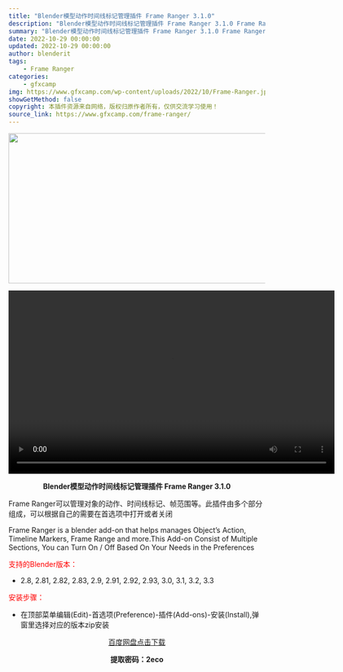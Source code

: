 ```yaml
---
title: "Blender模型动作时间线标记管理插件 Frame Ranger 3.1.0"
description: "Blender模型动作时间线标记管理插件 Frame Ranger 3.1.0 Frame Ranger可以管理对象的动作、时间线标记、帧范围等。此插件由多个部分组成，可以根据自己的需要在首选项中打开..."
summary: "Blender模型动作时间线标记管理插件 Frame Ranger 3.1.0 Frame Ranger可以管理对象的动作、时间线标记、帧范围等。此插件由多个部分组成，可以根据自己的需要在首选项中打开..."
date: 2022-10-29 00:00:00
updated: 2022-10-29 00:00:00
author: blenderit
tags: 
    - Frame Ranger
categories:
    - gfxcamp
img: https://www.gfxcamp.com/wp-content/uploads/2022/10/Frame-Ranger.jpg
showGetMethod: false
copyright: 本插件资源来自网络，版权归原作者所有，仅供交流学习使用！
source_link: https://www.gfxcamp.com/frame-ranger/
---
```

<div><p><img decoding="async" class="aligncenter size-full wp-image-107874" src="https://www.gfxcamp.com/wp-content/uploads/2022/10/Frame-Ranger.jpg" data-src="https://www.gfxcamp.com/wp-content/uploads/2022/10/Frame-Ranger.jpg" alt="" width="590" height="295" data-srcset="https://www.gfxcamp.com/wp-content/uploads/2022/10/Frame-Ranger.jpg 590w, https://www.gfxcamp.com/wp-content/uploads/2022/10/Frame-Ranger-150x75.jpg 150w" data-sizes="(max-width: 590px) 100vw, 590px"><br>
</p><center><div style="width: 640px;" class="wp-video"><!--[if lt IE 9]><script>document.createElement('video');</script><![endif]-->
<video class="wp-video-shortcode" id="video-107879-1" width="640" height="360" preload="true" controls="controls"><source type="video/mp4" src="https://cloud.video.taobao.com//play/u/80049544/p/2/e/6/t/1/383627261006.mp4?_=1"></source><a href="https://cloud.video.taobao.com//play/u/80049544/p/2/e/6/t/1/383627261006.mp4">https://cloud.video.taobao.com//play/u/80049544/p/2/e/6/t/1/383627261006.mp4</a></video></div></center><p style="text-align: center;"><strong>Blender模型动作时间线标记管理插件 Frame Ranger 3.1.0</strong></p><p>Frame Ranger可以管理对象的动作、时间线标记、帧范围等。此插件由多个部分组成，可以根据自己的需要在首选项中打开或者关闭</p><p>Frame Ranger is a blender add-on that helps manages Object’s Action, Timeline Markers, Frame Range and more.This Add-on Consist of Multiple Sections, You can Turn On / Off Based On Your Needs in the Preferences</p><p style="text-align: left;"><span style="color: #ff0000;">支持的Blender版本：</span></p><ul>
<li style="text-align: left;">2.8, 2.81, 2.82, 2.83, 2.9, 2.91, 2.92, 2.93, 3.0, 3.1, 3.2, 3.3</li>
</ul><p><span style="color: #ff0000;">安装步骤：</span></p><ul>
<li>在顶部菜单编辑(Edit)-首选项(Preference)-插件(Add-ons)-安装(Install),弹窗里选择对应的版本zip安装</li>
</ul><p style="text-align: center;"><a class="maxbutton-3 maxbutton maxbutton-baidu" target="_blank" rel="noopener" href="https://pan.baidu.com/s/1GbwrcHhfIkCsuc5ceMbr9w?pwd=2eco"><span class="mb-text">百度网盘点击下载</span></a></p><p style="text-align: center;"><strong>提取密码：2eco</strong></p></div>